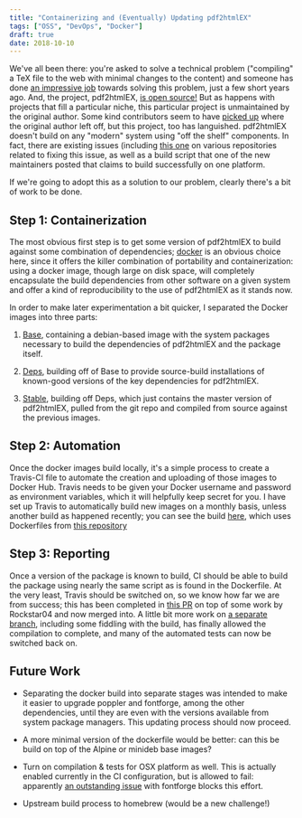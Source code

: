```yaml
---
title: "Containerizing and (Eventually) Updating pdf2htmlEX"
tags: ["OSS", "DevOps", "Docker"]
draft: true
date: 2018-10-10
---
```


We've all been there: you're asked to solve a technical problem ("compiling" a TeX file to the web with minimal changes to the content) and someone has done [an impressive job](http://coolwanglu.github.io/pdf2htmlEX/doc/tb108wang.pdf) towards solving this problem, just a few short years ago.
And, the project, pdf2htmlEX, [is open source!](https://github.com/coolwanglu/pdf2htmlEX)
But as happens with projects that fill a particular niche, this particular project is unmaintained by the original author.
Some kind contributors seem to have [picked up](https://github.com/pdf2htmlEX/pdf2htmlEX) where the original author left off, but this project, too has languished.
pdf2htmlEX doesn't build on any "modern" system using "off the shelf" components.
In fact, there are existing issues (including [this one](https://github.com/pdf2htmlEX/pdf2htmlEX/issues/15) on various repositories related to fixing this issue, as well as a build script that one of the new maintainers posted that claims to build successfully on one platform.

If we're going to adopt this as a solution to our problem, clearly there's a bit of work to be done.

## Step 1: Containerization

The most obvious first step is to get some version of pdf2htmlEX to build against some combination of dependencies; [docker](https://www.docker.com/) is an obvious choice here, since it offers the killer combination of portability and containerization: using a docker image, though large on disk space, will completely encapsulate the build dependencies from other software on a given system and offer a kind of reproducibility to the use of pdf2htmlEX as it stands now.

In order to make later experimentation a bit quicker, I separated the Docker images into three parts:

1) [Base](https://hub.docker.com/r/jgoldfar/pdf2htmlex-base/), containing a debian-based image with the system packages necessary to build the dependencies of pdf2htmlEX and the package itself.

2) [Deps](https://hub.docker.com/r/jgoldfar/pdf2htmlex-deps/), building off of Base to provide source-build installations of known-good versions of the key dependencies for pdf2htmlEX.

3) [Stable](https://hub.docker.com/r/jgoldfar/pdf2htmlex-stable/), building off Deps, which just contains the master version of pdf2htmlEX, pulled from the git repo and compiled from source against the previous images.

## Step 2: Automation

Once the docker images build locally, it's a simple process to create a Travis-CI file to automate the creation and uploading of those images to Docker Hub.
Travis needs to be given your Docker username and password as environment variables, which it will helpfully keep secret for you.
I have set up Travis to automatically build new images on a monthly basis, unless another build as happened recently; you can see the build [here](https://travis-ci.org/jgoldfar/pdf2htmlEX-docker), which uses Dockerfiles from [this repository](https://github.com/jgoldfar/pdf2htmlEX-docker)

## Step 3: Reporting

Once a version of the package is known to build, CI should be able to build the package using nearly the same script as is found in the Dockerfile.
At the very least, Travis should be switched on, so we know how far we are from success; this has been completed in [this PR](https://github.com/pdf2htmlEX/pdf2htmlEX/pull/16) on top of some work by Rockstar04 and now merged into.
A little bit more work on [a separate branch](https://github.com/jgoldfar/pdf2htmlEX/tree/fix-travis-linux), including some fiddling with the build, has finally allowed the compilation to complete, and many of the automated tests can now be switched back on.

## Future Work

* Separating the docker build into separate stages was intended to make it easier to upgrade poppler and fontforge, among the other dependencies, until they are even with the versions available from system package managers.
This updating process should now proceed.

* A more minimal version of the dockerfile would be better: can this be build on top of the Alpine or minideb base images?

* Turn on compilation & tests for OSX platform as well. This is actually enabled currently in the CI configuration, but is allowed to fail: apparently [an outstanding issue](https://github.com/fontforge/fontforge/issues/3077) with fontforge blocks this effort.

* Upstream build process to homebrew (would be a new challenge!)
